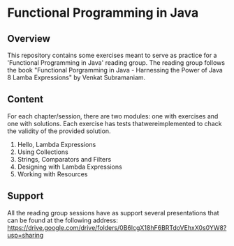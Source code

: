 # Functional Programming in Java

## Overview

This repository contains some exercises meant to serve as practice for a 'Functional Programming in Java' reading group. The reading group follows the book "Functional Porgramming in Java - Harnessing the Power of Java 8 Lamba Expressions" by Venkat Subramaniam.

## Content

For each chapter/session, there are two modules: one with exercises and one with solutions. Each exercise has tests thatwereimplemented to chack the validity of the provided solution.

1. Hello, Lambda Expressions
2. Using Collections
3. Strings, Comparators and Filters
4. Designing with Lambda Expressions
5. Working with Resources

## Support

All the reading group sessions have as support several presentations that can be found at the following address: https://drive.google.com/drive/folders/0B6lcgX18hF6BRTdoVEhxX0s0YW8?usp=sharing
